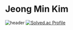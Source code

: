 # Jeong Min Kim

![header](https://capsule-render.vercel.app/api?type=waving&color=auto&height=300&section=header&text=Jeong%20Min&fontSize=80&fontAlignY=40&desc=Hello%20World!!)
[![Solved.ac Profile](http://mazassumnida.wtf/api/v2/generate_badge?boj=jm0514)](https://solved.ac/jm0514/)
